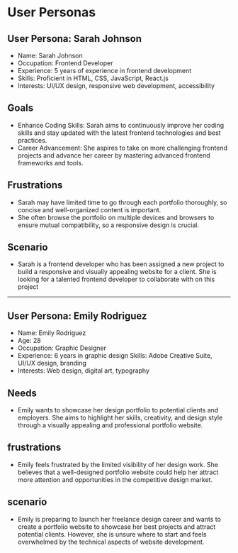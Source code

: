 # User Personas

## User Persona: Sarah Johnson

- Name: Sarah Johnson
- Occupation: Frontend Developer
- Experience: 5 years of experience in frontend development
- Skills: Proficient in HTML, CSS, JavaScript, React.js
- Interests: UI/UX design, responsive web development, accessibility

## Goals

- Enhance Coding Skills: Sarah aims to continuously improve her coding skills
  and stay updated with the latest frontend technologies and best practices.
- Career Advancement: She aspires to take on more challenging frontend projects
  and advance her career by mastering advanced frontend frameworks and tools.

## Frustrations

- Sarah may have limited time to go through each portfolio thoroughly, so
  concise and well-organized content is important.
- She often browse the portfolio on multiple devices and browsers to ensure
  mutual compatibility, so a responsive design is crucial.

## Scenario

- Sarah is a frontend developer who has been assigned a new project to build a
  responsive and visually appealing website for a client. She is looking for a
  talented frontend developer to collaborate with on this project

---

<!-- more personas ... -->

## User Persona: Emily Rodriguez

- Name: Emily Rodriguez
- Age: 28
- Occupation: Graphic Designer
- Experience: 6 years in graphic design Skills: Adobe Creative Suite, UI/UX
  design, branding
- Interests: Web design, digital art, typography

## Needs

- Emily wants to showcase her design portfolio to potential clients and
  employers. She aims to highlight her skills, creativity, and design style
  through a visually appealing and professional portfolio website.

## frustrations

- Emily feels frustrated by the limited visibility of her design work. She
  believes that a well-designed portfolio website could help her attract more
  attention and opportunities in the competitive design market.

## scenario

- Emily is preparing to launch her freelance design career and wants to create a
  portfolio website to showcase her best projects and attract potential clients.
  However, she is unsure where to start and feels overwhelmed by the technical
  aspects of website development.

